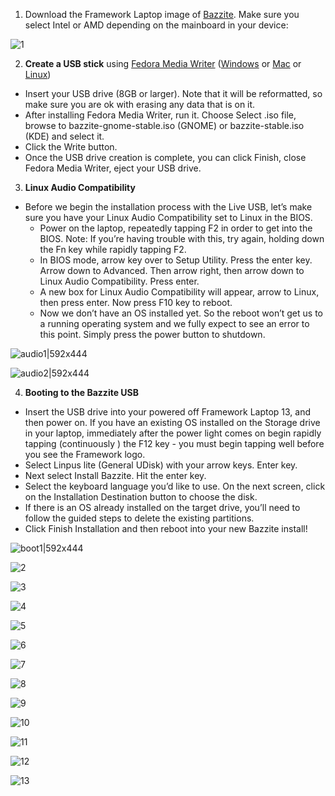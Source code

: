 <!-- ANCHOR: METADATA -->
<!--{"url_discourse": "https://universal-blue.discourse.group/docs?topic=1819", "fetched_at": "2024-09-03 16:43:25.971719+00:00"}-->
<!-- ANCHOR_END: METADATA -->

1. Download the Framework Laptop image of [Bazzite](https://bazzite.gg/). Make sure you select Intel or AMD depending on the mainboard in your device:

![1](../../img/nIJ6NAxXU1aGcYW7ETvr4waICvQ)

2. **Create a USB stick** using [Fedora Media Writer](https://docs.fedoraproject.org/en-US/fedora/latest/preparing-boot-media/#_on_windows) ([Windows](https://fedoraproject.org/fmw/FedoraMediaWriter-win32-latest.exe) or [Mac](https://fedoraproject.org/fmw/FedoraMediaWriter-osx-latest.dmg) or [Linux](https://flathub.org/apps/org.fedoraproject.MediaWriter))

* Insert your USB drive (8GB or larger). Note that it will be reformatted, so make sure you are ok with erasing any data that is on it.
* After installing Fedora Media Writer, run it. Choose Select .iso file, browse to bazzite-gnome-stable.iso (GNOME) or bazzite-stable.iso (KDE) and select it.
* Click the Write button.
* Once the USB drive creation is complete, you can click Finish, close Fedora Media Writer, eject your USB drive.

3. **Linux Audio Compatibility**

* Before we begin the installation process with the Live USB, let’s make sure you have your Linux Audio Compatibility set to Linux in the BIOS.
  * Power on the laptop, repeatedly tapping F2 in order to get into the BIOS. Note: If you’re having trouble with this, try again, holding down the Fn key while rapidly tapping F2.
  * In BIOS mode, arrow key over to Setup Utility. Press the enter key. Arrow down to Advanced. Then arrow right, then arrow down to Linux Audio Compatibility. Press enter.
  * A new box for Linux Audio Compatibility will appear, arrow to Linux, then press enter. Now press F10 key to reboot.
  * Now we don’t have an OS installed yet. So the reboot won’t get us to a running operating system and we fully expect to see an error to this point. Simply press the power button to shutdown.

![audio1|592x444](../../img/ljcQsFwbZxGitNcmd709Yyc6Ebt)

![audio2|592x444](../../img/A1kiX4zZ71b24avCpqhGx38sfb9)

4. **Booting to the Bazzite USB**

* Insert the USB drive into your powered off Framework Laptop 13, and then power on. If you have an existing OS installed on the Storage drive in your laptop, immediately after the power light comes on begin rapidly tapping (continuously ) the F12 key - you must begin tapping well before you see the Framework logo.
* Select Linpus lite (General UDisk) with your arrow keys. Enter key.
* Next select Install Bazzite. Hit the enter key.
* Select the keyboard language you’d like to use. On the next screen, click on the Installation Destination button to choose the disk.
* If there is an OS already installed on the target drive, you’ll need to follow the guided steps to delete the existing partitions.
* Click Finish Installation and then reboot into your new Bazzite install!

![boot1|592x444](../../img/6Zt8cOSmHmTUKeAn69u2H6zH8E9)

![2](../../img/j9Ridw0uEMLSGL2YHK8TBjUfB5A)

![3](../../img/h1JBbkF6XbEmaTTdqMFS9R1VNCB)

![4](../../img/oFQYnOgxenGVZGd5lJPwpYZ2j4p)

![5](../../img/1xoM895gIQwuYEwwg8uXxglYsEm)

![6](../../img/1u9sjJskEjmp8GplO9Cl96M7Pwj)

![7](../../img/m5qHTr63ugCSQj5TfKKSeZnPyCJ)

![8](../../img/2I822woJsbGWMiSJL71gYyLk6ne)

![9](../../img/r6ysuSWc8ocI4LI97zKld3Zt1A5)

![10](../../img/5z4yBBB8vpLFVz227WsgJj7w0Px)

![11](../../img/yET4erFoNd1qwciWLgjBX6pNpDc)

![12](../../img/AmFHEs5fF7Wbtcgj80rrNR7VVUt)

![13](../../img/4RQ8F46w68MzupeDSvHkHMTIYsi)